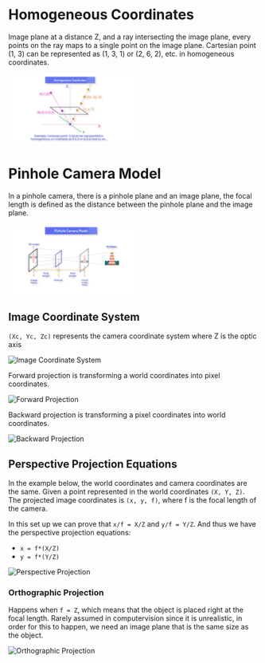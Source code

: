 # Homogeneous Coordinates

Image plane at a distance Z, and a ray intersecting the image plane, every points on the ray maps to a single point on the image plane.
Cartesian point (1, 3) can be represented as (1, 3, 1) or (2, 6, 2), etc. in homogeneous coordinates.

<img src="https://github.com/tkkhuu/computer_vision_basics/blob/master/images/pinhole_camera/homogeneous_coordinates.png?raw=true"
     alt="Homogeneous Coordinates"
     style="width: 50%; height: auto;" />

# Pinhole Camera Model

In a pinhole camera, there is a pinhole plane and an image plane, the focal length is defined as the distance between the pinhole plane and the image plane.

<img src="https://github.com/tkkhuu/computer_vision_basics/blob/master/images/pinhole_camera/pinhole_camera_model.png?raw=true"
     alt="Pinhole camera model"
     style="width: 50%; height: auto;" />

## Image Coordinate System

```(Xc, Yc, Zc)``` represents the camera coordinate system where Z is the optic axis

<img src="https://github.com/tkkhuu/computer_vision_basics/blob/master/images/pinhole_camera/image_coordinate_system.png?raw=true"
     alt="Image Coordinate System"
     style="width: 50%; height: auto;" />

Forward projection is transforming a world coordinates into pixel coordinates.

<img src="https://github.com/tkkhuu/computer_vision_basics/blob/master/images/pinhole_camera/forward_projection.png?raw=true"
     alt="Forward Projection"
     style="width: 50%; height: auto;" />

Backward projection is transforming a pixel coordinates into world coordinates.

<img src="https://github.com/tkkhuu/computer_vision_basics/blob/master/images/pinhole_camera/backward_projection.png?raw=true"
     alt="Backward Projection"
     style="width: 50%; height: auto;" />

## Perspective Projection Equations

In the example below, the world coordinates and camera coordinates are the same.
Given a point represented in the world coordinates ```(X, Y, Z)```.
The projected image coordinates is ```(x, y, f)```, where f is the focal length of the camera.

In this set up we can prove that ``` x/f = X/Z ``` and ``` y/f = Y/Z ```. And thus we have the perspective projection equations:
- ``` x = f*(X/Z) ```
- ``` y = f*(Y/Z) ```

<img src="https://github.com/tkkhuu/computer_vision_basics/blob/master/https://github.com/tkkhuu/computer_vision_basics/blob/master/images/pinhole_camera/perspective_projection.png?raw=true"
     alt="Perspective Projection"
     style="width: 50%; height: auto;" />

### Orthographic Projection
Happens when ``` f = Z ```, which means that the object is placed right at the focal length. Rarely assumed in computervision since it is unrealistic, in order for this to happen, we need an image plane that is the same size as the object.

<img src="https://github.com/tkkhuu/computer_vision_basics/blob/master/images/pinhole_camera/orthographic_projection.png?raw=true"
     alt="Orthographic Projection"
     style="width: 50%; height: auto;" />